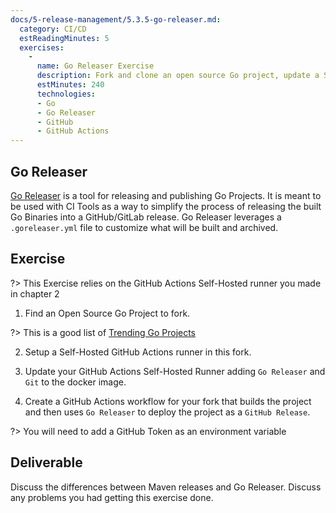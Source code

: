 ```yaml
---
docs/5-release-management/5.3.5-go-releaser.md:
  category: CI/CD
  estReadingMinutes: 5
  exercises:
    -
      name: Go Releaser Exercise
      description: Fork and clone an open source Go project, update a Self-Hosted GitHub Actions Runner to deploy a release with Go Releaser.
      estMinutes: 240
      technologies:
      - Go
      - Go Releaser
      - GitHub
      - GitHub Actions
---
```


## Go Releaser

[Go Releaser](https://goreleaser.com/install/) is a tool for releasing and publishing Go Projects. It is meant to be used with CI Tools as a way to simplify the process of releasing the built Go Binaries into a GitHub/GitLab release. Go Releaser leverages a `.goreleaser.yml` file to customize what will be built and archived.

## Exercise

?> This Exercise relies on the GitHub Actions Self-Hosted runner you made in chapter 2

1. Find an Open Source Go Project to fork.

?> This is a good list of [Trending Go Projects](https://github.com/trending/go)

2. Setup a Self-Hosted GitHub Actions runner in this fork.

3. Update your GitHub Actions Self-Hosted Runner adding `Go Releaser` and `Git` to the docker image.

4. Create a GitHub Actions workflow for your fork that builds the project and then uses `Go Releaser` to deploy the project as a `GitHub Release`.

?> You will need to add a GitHub Token as an environment variable

## Deliverable

Discuss the differences between Maven releases and Go Releaser. Discuss any problems you had getting this exercise done.

